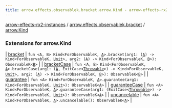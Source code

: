 ```yaml
---
title: arrow.effects.observablek.bracket.arrow.Kind - arrow-effects-rx2-instances
---
```


[arrow-effects-rx2-instances](../../index.html) / [arrow.effects.observablek.bracket](../index.html) / [arrow.Kind](./index.html)

### Extensions for arrow.Kind

| [bracket](bracket.html) | `fun <A, B> Kind<ForObservableK, `[`A`](bracket.html#A)`>.bracket(arg1: (`[`A`](bracket.html#A)`) -> Kind<ForObservableK, `[`Unit`](https://kotlinlang.org/api/latest/jvm/stdlib/kotlin/-unit/index.html)`>, arg2: (`[`A`](bracket.html#A)`) -> Kind<ForObservableK, `[`B`](bracket.html#B)`>): ObservableK<`[`B`](bracket.html#B)`>` |
| [bracketCase](bracket-case.html) | `fun <A, B> Kind<ForObservableK, `[`A`](bracket-case.html#A)`>.bracketCase(arg1: (`[`A`](bracket-case.html#A)`, ExitCase<`[`Throwable`](https://kotlinlang.org/api/latest/jvm/stdlib/kotlin/-throwable/index.html)`>) -> Kind<ForObservableK, `[`Unit`](https://kotlinlang.org/api/latest/jvm/stdlib/kotlin/-unit/index.html)`>, arg2: (`[`A`](bracket-case.html#A)`) -> Kind<ForObservableK, `[`B`](bracket-case.html#B)`>): ObservableK<`[`B`](bracket-case.html#B)`>` |
| [guarantee](guarantee.html) | `fun <A> Kind<ForObservableK, `[`A`](guarantee.html#A)`>.guarantee(arg1: Kind<ForObservableK, `[`Unit`](https://kotlinlang.org/api/latest/jvm/stdlib/kotlin/-unit/index.html)`>): ObservableK<`[`A`](guarantee.html#A)`>` |
| [guaranteeCase](guarantee-case.html) | `fun <A> Kind<ForObservableK, `[`A`](guarantee-case.html#A)`>.guaranteeCase(arg1: (ExitCase<`[`Throwable`](https://kotlinlang.org/api/latest/jvm/stdlib/kotlin/-throwable/index.html)`>) -> Kind<ForObservableK, `[`Unit`](https://kotlinlang.org/api/latest/jvm/stdlib/kotlin/-unit/index.html)`>): ObservableK<`[`A`](guarantee-case.html#A)`>` |
| [uncancelable](uncancelable.html) | `fun <A> Kind<ForObservableK, `[`A`](uncancelable.html#A)`>.uncancelable(): ObservableK<`[`A`](uncancelable.html#A)`>` |

